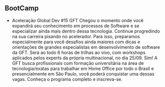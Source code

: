 ## BootCamp

-  Aceleração Global Dev #15 GFT
Chegou o momento onde você expandirá seu conhecimento em processos de Software e se especializar ainda mais dentro dessa tecnologia. Continue progredindo na sua carreira pisando no acelerador. Para isso, preparamos especialmente para você desafios ainda maiores com dicas e orientações de grandes especialistas em desenvolvimento de software da GFT. Será ao todo 6 horas de trilhas ao vivo, com workshops aplicados pelos experts da própria multinacional, no dia 25/09. Sim! A GFT busca profissionais com formação universitária na área de tecnologia/exatas para trabalhar em Home Office por todo o Brasil e presencialmente em São Paulo, você poderá conquistar uma dessas vagas. Conheça o programa completo e inscreva-se.